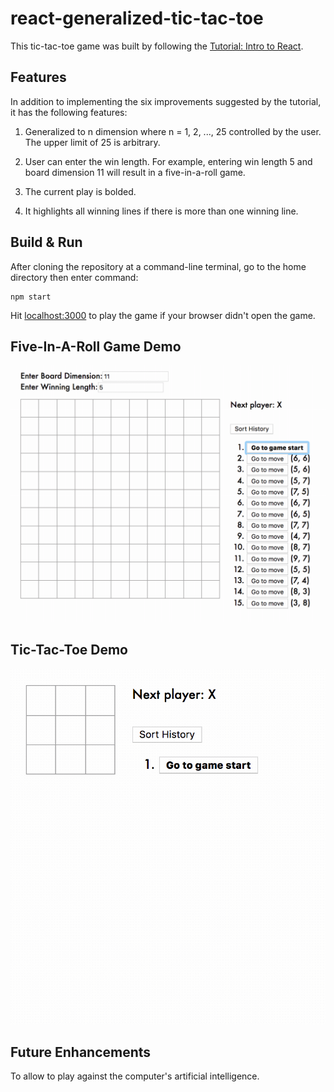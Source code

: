# react-generalized-tic-tac-toe

This tic-tac-toe game was built by following the [Tutorial: Intro to React](https://reactjs.org/tutorial/tutorial.html).  


## Features

In addition to implementing the six improvements suggested by the tutorial, it has the following features:

1. Generalized to n dimension where n = 1, 2, ..., 25 controlled by the user.  The upper limit of 25 is arbitrary.

2. User can enter the win length. For example, entering win length 5 and board dimension 11 will result in a five-in-a-roll game.

3. The current play is bolded.

4. It highlights all winning lines if there is more than one winning line.


## Build & Run

After cloning the repository at a command-line terminal, go to the home directory then enter command:

```
npm start
```

Hit [localhost:3000](http://localhost:3000/) to play the game if your browser didn't open the game.


## Five-In-A-Roll Game Demo

<img src='five-in-a-roll.gif' title='Video Walkthrough' alt='Video Walkthrough' />


## Tic-Tac-Toe Demo

<img src='demo.gif' title='Video Walkthrough' alt='Video Walkthrough' />


## Future Enhancements

To allow to play against the computer's artificial intelligence.
